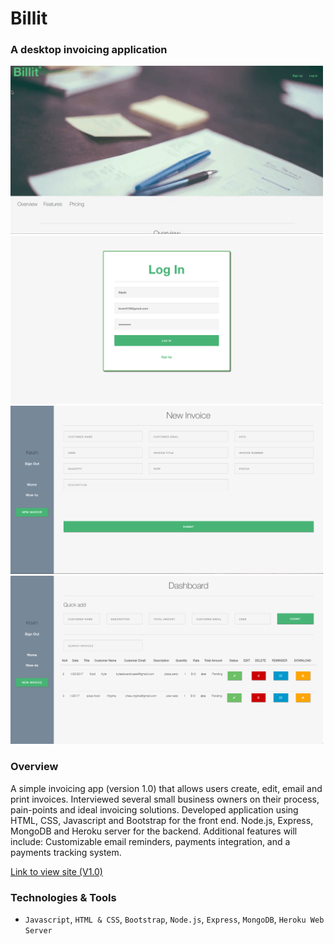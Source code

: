 # Billit

### A desktop invoicing application

<img src="/images/Billit_giphy.gif" width="500"> <img src="/images/login.png" width="500"> <img src="/images/newInvoice.png" width="500"> <img src="/images/dashboard.png" width="500">

### Overview

A simple invoicing app (version 1.0) that allows users create, edit, email and print invoices. Interviewed several small business owners on their process, pain-points and ideal invoicing solutions. Developed application using HTML, CSS, Javascript and Bootstrap for the front end. Node.js, Express, MongoDB and Heroku server for the backend. Additional features will include: Customizable email reminders, payments integration, and a payments tracking system. 


[Link to view site (V1.0)](https://billitapp.herokuapp.com/)

### Technologies & Tools

- `Javascript`, `HTML & CSS`, `Bootstrap`, `Node.js`, `Express`, `MongoDB`, `Heroku Web Server`
